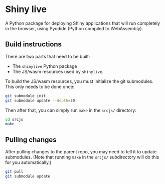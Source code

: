 Shiny live
==========

A Python package for deploying Shiny applications that will run completely in the browser, using Pyodide (Python compiled to WebAssembly).

## Build instructions

There are two parts that need to be built:

* The `shinylive` Python package
* The JS/wasm resources used by `shinylive`.

To build the JS/wasm resources, you must initialize the git submodules. This only needs to be done once:

```bash
git submodule init
git submodule update --depth=20
```

Then after that, you can simply run `make` in the `srcjs/` directory:

```bash
cd srcjs
make
```

## Pulling changes

After pulling changes to the parent repo, you may need to tell it to update submodules. (Note that running `make` in the `srcjs/` subdirectory will do this for you automatically.)

```bash
git pull
git submodule update
```
